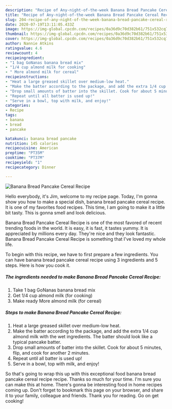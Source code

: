 ```yaml
---
description: "Recipe of Any-night-of-the-week Banana Bread Pancake Cereal Recipe"
title: "Recipe of Any-night-of-the-week Banana Bread Pancake Cereal Recipe"
slug: 204-recipe-of-any-night-of-the-week-banana-bread-pancake-cereal-recipe
date: 2020-07-19T13:11:05.433Z
image: https://img-global.cpcdn.com/recipes/0a36d9c70d382b61/751x532cq70/banana-bread-pancake-cereal-recipe-recipe-main-photo.jpg
thumbnail: https://img-global.cpcdn.com/recipes/0a36d9c70d382b61/751x532cq70/banana-bread-pancake-cereal-recipe-recipe-main-photo.jpg
cover: https://img-global.cpcdn.com/recipes/0a36d9c70d382b61/751x532cq70/banana-bread-pancake-cereal-recipe-recipe-main-photo.jpg
author: Nannie Atkins
ratingvalue: 4.6
reviewcount: 4
recipeingredient:
- "1 bag GoNanas banana bread mix"
- "1/4 cup almond milk for cooking"
- " More almond milk for cereal"
recipeinstructions:
- "Heat a large greased skillet over medium-low heat."
- "Make the batter according to the package, and add the extra 1/4 cup almond milk with the wet ingredients. The batter should look like a typical pancake batter."
- "Drop small amounts of batter into the skillet. Cook for about 5 minutes, flip, and cook for another 2 minutes."
- "Repeat until all batter is used up!"
- "Serve in a bowl, top with milk, and enjoy!"
categories:
- Recipe
tags:
- banana
- bread
- pancake

katakunci: banana bread pancake 
nutrition: 145 calories
recipecuisine: American
preptime: "PT35M"
cooktime: "PT37M"
recipeyield: "1"
recipecategory: Dinner

---
```



![Banana Bread Pancake Cereal Recipe](https://img-global.cpcdn.com/recipes/0a36d9c70d382b61/751x532cq70/banana-bread-pancake-cereal-recipe-recipe-main-photo.jpg)

Hello everybody, it's Jim, welcome to my recipe page. Today, I'm gonna show you how to make a special dish, banana bread pancake cereal recipe. It is one of my favorites food recipes. This time, I am going to make it a little bit tasty. This is gonna smell and look delicious.



Banana Bread Pancake Cereal Recipe is one of the most favored of recent trending foods in the world. It is easy, it is fast, it tastes yummy. It is appreciated by millions every day. They're nice and they look fantastic. Banana Bread Pancake Cereal Recipe is something that I've loved my whole life.


To begin with this recipe, we have to first prepare a few ingredients. You can have banana bread pancake cereal recipe using 3 ingredients and 5 steps. Here is how you cook it.

<!--inarticleads1-->

##### The ingredients needed to make Banana Bread Pancake Cereal Recipe:

1. Take 1 bag GoNanas banana bread mix
1. Get 1/4 cup almond milk (for cooking)
1. Make ready  More almond milk (for cereal)




<!--inarticleads2-->

##### Steps to make Banana Bread Pancake Cereal Recipe:

1. Heat a large greased skillet over medium-low heat.
1. Make the batter according to the package, and add the extra 1/4 cup almond milk with the wet ingredients. The batter should look like a typical pancake batter.
1. Drop small amounts of batter into the skillet. Cook for about 5 minutes, flip, and cook for another 2 minutes.
1. Repeat until all batter is used up!
1. Serve in a bowl, top with milk, and enjoy!




So that's going to wrap this up with this exceptional food banana bread pancake cereal recipe recipe. Thanks so much for your time. I'm sure you can make this at home. There's gonna be interesting food in home recipes coming up. Don't forget to bookmark this page on your browser, and share it to your family, colleague and friends. Thank you for reading. Go on get cooking!
